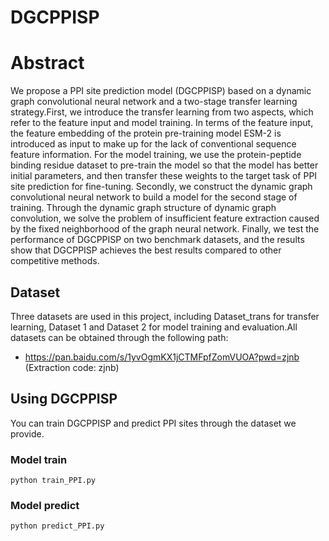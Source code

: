 # DGCPPISP
# Abstract
  We propose a PPI site prediction model (DGCPPISP) based on a dynamic graph convolutional neural network and a two-stage transfer learning strategy.First, we introduce the transfer learning from two aspects, which refer to the feature input and model training. In terms of the feature input, the feature embedding of the protein pre-training model ESM-2 is introduced as input to make up for the lack of conventional sequence feature information. For the model training, we use the protein-peptide binding residue dataset to pre-train the model so that the model has better initial parameters, and then transfer these weights to the target task of PPI site prediction for fine-tuning. Secondly, we construct the dynamic graph convolutional neural network to build a model for the second stage of training. Through the dynamic graph structure of dynamic graph convolution, we solve the problem of insufficient feature extraction caused by the fixed neighborhood of the graph neural network. Finally, we test the performance of DGCPPISP on two benchmark datasets, and the results show that DGCPPISP achieves the best results compared to other competitive methods. 
## Dataset
  Three datasets are used in this project, including Dataset_trans for transfer learning, Dataset 1 and Dataset 2 for model training and evaluation.All datasets can be obtained through the following path:
  * https://pan.baidu.com/s/1yvOgmKX1jCTMFpfZomVUOA?pwd=zjnb (Extraction code: zjnb)
## Using DGCPPISP
  You can train DGCPPISP and predict PPI sites through the dataset we provide.
### Model train
  ```python train_PPI.py```
### Model predict
  ```python predict_PPI.py```
